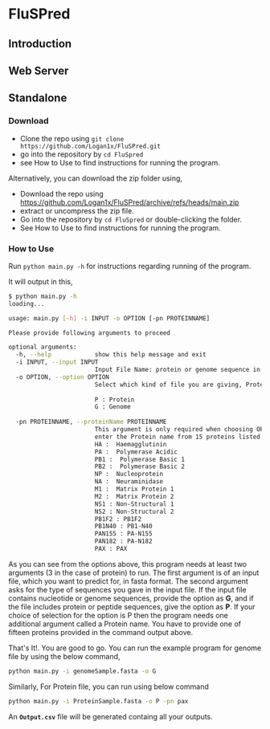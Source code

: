 # FluSPred

## Introduction


## Web Server


## Standalone 

### Download
- Clone the repo using `git clone https://github.com/Logan1x/FluSPred.git`
- go into the repository by `cd FluSpred`
- see How to Use to find instructions for running the program.

Alternatively, you can download the zip folder using,

- Download the repo using https://github.com/Logan1x/FluSPred/archive/refs/heads/main.zip
- extract or uncompress the zip file.
- Go into the repository by `cd FluSpred` or double-clicking the folder.
- See How to Use to find instructions for running the program.

### How to Use
Run `python main.py -h` for instructions regarding running of the program.

It will output in this,

```BASH
$ python main.py -h
loading...

usage: main.py [-h] -i INPUT -o OPTION [-pn PROTEINNAME]

Please provide following arguments to proceed

optional arguments:
  -h, --help            show this help message and exit
  -i INPUT, --input INPUT
                        Input File Name: protein or genome sequence in FASTA format
  -o OPTION, --option OPTION
                        Select which kind of file you are giving, Protein(P) or Genome(G)
                        
                        P : Protein
                        G : Genome 
                        
  -pn PROTEINNAME, --proteinName PROTEINNAME
                        This argument is only required when choosing OPTION as protein
                        enter the Protein name from 15 proteins listed below
                        HA :  Haemagglutinin 
                        PA :  Polymerase Acidic
                        PB1 :  Polymerase Basic 1
                        PB2 :  Polymerase Basic 2
                        NP :  Nucleoprotein
                        NA :  Neuraminidase
                        M1 :  Matrix Protein 1
                        M2 :  Matrix Protein 2
                        NS1 : Non-Structural 1
                        NS2 : Non-Structural 2
                        PB1F2 : PB1F2
                        PB1N40 : PB1-N40
                        PAN155 : PA-N155
                        PAN182 : PA-N182
                        PAX : PAX
 ```
 
 As you can see from the options above, this program needs at least two arguments (3 in the case of protein) to run. The first argument is of an input file, which you want to predict for, in fasta format. The second argument asks for the type of sequences you gave in the input file. If the input file contains nucleotide or genome sequences, provide the option as **G**, and if the file includes protein or peptide sequences, give the option as **P**. If your choice of selection for the option is P then the program needs one additional argument called a Protein name. You have to provide one of fifteen proteins provided in the command output above.
 

That's It!. You are good to go. You can run the example program for genome file by using the below command, 

```BASH
python main.py -i genomeSample.fasta -o G 
```
Similarly, For Protein file, you can run using below command

```BASH
python main.py -i ProteinSample.fasta -o P -pn pax
```

An **`Output.csv`** file will be generated containg all your outputs.
